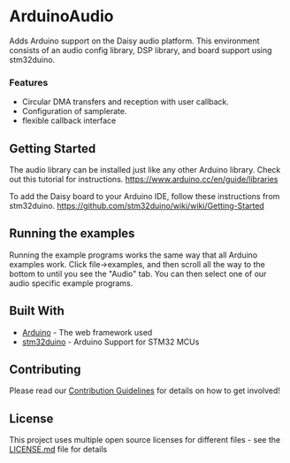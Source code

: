 # ArduinoAudio

Adds Arduino support on the Daisy audio platform. This environment consists of an audio config library, DSP library, and board support using stm32duino.  

### Features

* Circular DMA transfers and reception with user callback.
* Configuration of samplerate.
* flexible callback interface

## Getting Started

The audio library can be installed just like any other Arduino library. Check out this tutorial for instructions. 
https://www.arduino.cc/en/guide/libraries

To add the Daisy board to your Arduino IDE, follow these instructions from stm32duino.
https://github.com/stm32duino/wiki/wiki/Getting-Started

## Running the examples

Running the example programs works the same way that all Arduino examples work. Click file->examples, and then scroll all the way to the bottom to until you see the "Audio" tab. You can then select one of our audio specific example programs. 

## Built With

* [Arduino](https://github.com/arduino/Arduino) - The web framework used
* [stm32duino](https://github.com/stm32duino/Arduino_Core_STM32) - Arduino Support for STM32 MCUs

## Contributing

Please read our [Contribution Guidelines](https://github.com/andrewikenberry/Daisy_Wiki/wiki/2.-Contribution-Guidelines) for details on how to get involved!

## License

This project uses multiple open source licenses for different files - see the [LICENSE.md](LICENSE.md) file for details
